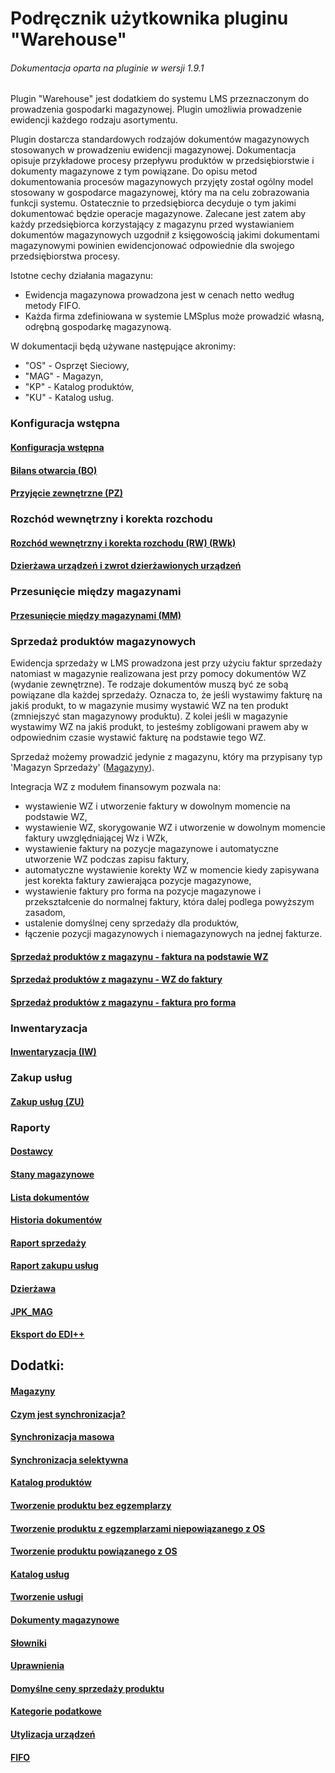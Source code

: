 # Podręcznik użytkownika pluginu "Warehouse"

###### Dokumentacja oparta na pluginie w wersji 1.9.1

Plugin "Warehouse" jest dodatkiem do systemu LMS przeznaczonym do prowadzenia gospodarki magazynowej. Plugin umożliwia prowadzenie ewidencji każdego rodzaju asortymentu.

Plugin dostarcza standardowych rodzajów dokumentów magazynowych stosowanych w prowadzeniu ewidencji magazynowej. Dokumentacja opisuje przykładowe procesy przepływu produktów w przedsiębiorstwie i dokumenty magazynowe z tym powiązane. Do opisu metod dokumentowania procesów magazynowych przyjęty został ogólny model stosowany w gospodarce magazynowej, który ma na celu zobrazowania funkcji systemu. Ostatecznie to przedsiębiorca decyduje o tym jakimi dokumentować będzie operacje magazynowe. Zalecane jest zatem aby każdy przedsiębiorca korzystający z magazynu przed wystawianiem dokumentów magazynowych uzgodnił z księgowością jakimi dokumentami magazynowymi powinien ewidencjonować odpowiednie dla swojego przedsiębiorstwa procesy.

Istotne cechy działania magazynu:
- Ewidencja magazynowa prowadzona jest w cenach netto według metody FIFO.
- Każda firma zdefiniowana w systemie LMSplus może prowadzić własną, odrębną gospodarkę magazynową.

W dokumentacji będą używane następujące akronimy:
- "OS" - Osprzęt Sieciowy,
- "MAG" - Magazyn,
- "KP" - Katalog produktów,
- "KU" - Katalog usług.

### Konfiguracja wstępna

#### [Konfiguracja wstępna](/wiki/warehouse/docinclude/konfiguracja.md)

#### [Bilans otwarcia (BO)](docinclude/bilans_otwarcia.md)

#### [Przyjęcie zewnętrzne (PZ)](docinclude/dokument_pz.md)

### Rozchód wewnętrzny i korekta rozchodu

#### [Rozchód wewnętrzny i korekta rozchodu (RW) (RWk)](docinclude/dokument_rw.md)

#### [Dzierżawa urządzeń i zwrot dzierżawionych urządzeń](docinclude/dokument_rw_rental.md)

### Przesunięcie między magazynami

#### [Przesunięcie między magazynami (MM)](docinclude/dokument_mm.md)

### Sprzedaż produktów magazynowych

Ewidencja sprzedaży w LMS prowadzona jest przy użyciu faktur sprzedaży natomiast w magazynie realizowana jest przy pomocy dokumentów WZ (wydanie zewnętrzne). Te rodzaje dokumentów muszą być ze sobą powiązane dla każdej sprzedaży. Oznacza to, że jeśli wystawimy fakturę na jakiś produkt, to w magazynie musimy wystawić WZ na ten produkt (zmniejszyć stan magazynowy produktu). Z kolei jeśli w magazynie wystawimy WZ na jakiś produkt, to jesteśmy zobligowani prawem aby w odpowiednim czasie wystawić fakturę na podstawie tego WZ.

Sprzedaż możemy prowadzić jedynie z magazynu, który ma przypisany typ 'Magazyn Sprzedaży' ([Magazyny](docinclude/magazyny.md)).

Integracja WZ z modułem finansowym pozwala na:
- wystawienie WZ i utworzenie faktury w dowolnym momencie na podstawie WZ,
- wystawienie WZ, skorygowanie WZ i utworzenie w dowolnym momencie faktury uwzględniającej Wz i WZk,
- wystawienie faktury na pozycje magazynowe i automatyczne utworzenie WZ podczas zapisu faktury,
- automatyczne wystawienie korekty WZ w momencie kiedy zapisywana jest korekta faktury zawierająca pozycje magazynowe,
- wystawienie faktury pro forma na pozycje magazynowe i przekształcenie do normalnej faktury, która dalej podlega powyższym zasadom,
- ustalenie domyślnej ceny sprzedaży dla produktów,
- łączenie pozycji magazynowych i niemagazynowych na jednej fakturze.

####  [Sprzedaż produktów z magazynu - faktura na podstawie WZ](docinclude/sprzedaz_fv_z_wz.md)

#### [Sprzedaż produktów z magazynu - WZ do faktury](docinclude/sprzedaz_wz_do_fv.md)

#### [Sprzedaż produktów z magazynu - faktura pro forma](docinclude/sprzedaz_pro_forma.md)

### Inwentaryzacja

#### [Inwentaryzacja (IW)](docinclude/inwentaryzacja.md)

### Zakup usług

#### [Zakup usług (ZU)](docinclude/zakup_uslug.md)

### Raporty

#### [Dostawcy](docinclude/dostawcy.md)

#### [Stany magazynowe](docinclude/stany_magazynowe.md)

#### [Lista dokumentów](docinclude/lista_dokumentow.md)

#### [Historia dokumentów](docinclude/historia_dokumentow.md)

#### [Raport sprzedaży](docinclude/raport_sprzedazy.md)

#### [Raport zakupu usług](docinclude/raport_uslug.md)

#### [Dzierżawa](docinclude/raport_dzierzawa.md)

#### [JPK_MAG](docinclude/jpk_mag.md)

#### [Eksport do EDI++](docinclude/epp.md)

## Dodatki:

#### [Magazyny](docinclude/magazyny.md)

#### [Czym jest synchronizacja?](docinclude/synchronizacja_wyjasnienie.md)

#### [Synchronizacja masowa](docinclude/synchronizacja_masowa.md)

#### [Synchronizacja selektywna](docinclude/synchronizacja_selektywna.md)

#### [Katalog produktów](docinclude/produkt_wyjasnienie.md)

#### [Tworzenie produktu bez egzemplarzy](docinclude/produkt_bez_egz.md)

#### [Tworzenie produktu z egzemplarzami niepowiązanego z OS](docinclude/produkt_z_egz.md)

#### [Tworzenie produktu powiązanego z OS](docinclude/produkt_z_egz_os.md)

#### [Katalog usług](docinclude/katalog_uslug.md)

#### [Tworzenie usługi](docinclude/usluga.md)

#### [Dokumenty magazynowe](docinclude/dokumenty_magazynowe.md)

#### [Słowniki](docinclude/slowniki.md)

#### [Uprawnienia](docinclude/uprawnienia.md)

#### [Domyślne ceny sprzedaży produktu](docinclude/ceny_sprzedazy.md)

#### [Kategorie podatkowe](docinclude/kategorie_podatkowe.md)

#### [Utylizacja urządzeń](docinclude/utylizacja_urzadzen.md)

#### [FIFO](docinclude/fifo.md)
